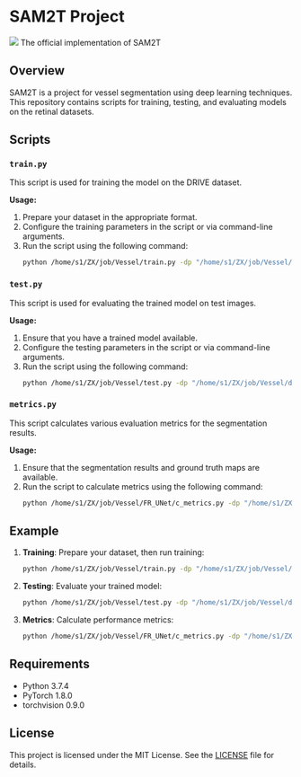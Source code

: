 # SAM2T Project
![](https://img.shields.io/badge/license-MIT-blue)
The official implementation of SAM2T

## Overview
SAM2T is a project for vessel segmentation using deep learning techniques. This repository contains scripts for training, testing, and evaluating models on the retinal datasets.

## Scripts

### `train.py`
This script is used for training the model on the DRIVE dataset.

**Usage:**
1. Prepare your dataset in the appropriate format.
2. Configure the training parameters in the script or via command-line arguments.
3. Run the script using the following command:
    ```bash
    python /home/s1/ZX/job/Vessel/train.py -dp "/home/s1/ZX/job/Vessel/datasets/DRIVE" --val
    ```

### `test.py`
This script is used for evaluating the trained model on test images.

**Usage:**
1. Ensure that you have a trained model available.
2. Configure the testing parameters in the script or via command-line arguments.
3. Run the script using the following command:
    ```bash
    python /home/s1/ZX/job/Vessel/test.py -dp "/home/s1/ZX/job/Vessel/datasets/DRIVE" -wp "/home/s1/ZX/job/Vessel/pretrained_weights/DRIVE/SAM2T/checkpoint-epoch20.pth" --show
    ```

### `metrics.py`
This script calculates various evaluation metrics for the segmentation results.

**Usage:**
1. Ensure that the segmentation results and ground truth maps are available.
2. Run the script to calculate metrics using the following command:
    ```bash
    python /home/s1/ZX/job/Vessel/FR_UNet/c_metrics.py -dp "/home/s1/ZX/job/Vessel/datasets/DRIVE"
    ```

## Example
1. **Training**: Prepare your dataset, then run training:
    ```bash
    python /home/s1/ZX/job/Vessel/train.py -dp "/home/s1/ZX/job/Vessel/datasets/DRIVE" --val
    ```
2. **Testing**: Evaluate your trained model:
    ```bash
    python /home/s1/ZX/job/Vessel/test.py -dp "/home/s1/ZX/job/Vessel/datasets/DRIVE" -wp "/home/s1/ZX/job/Vessel/pretrained_weights/DRIVE/SAM2T/checkpoint-epoch20.pth" --show
    ```
3. **Metrics**: Calculate performance metrics:
    ```bash
    python /home/s1/ZX/job/Vessel/FR_UNet/c_metrics.py -dp "/home/s1/ZX/job/Vessel/datasets/DRIVE"
    ```

## Requirements
- Python 3.7.4
- PyTorch 1.8.0
- torchvision 0.9.0
## License
This project is licensed under the MIT License. See the [LICENSE](LICENSE) file for details.
